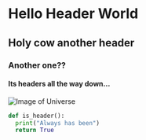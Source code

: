 # Hello Header World
## Holy cow another header
### Another one??
#### Its headers all the way down...
![Image of Universe](https://media.licdn.com/dms/image/v2/D4E12AQGUDRfQw0Sxhw/article-cover_image-shrink_720_1280/article-cover_image-shrink_720_1280/0/1716142979563?e=2147483647&v=beta&t=x_Ar3ubrvfDZYq5k3-IguuebUGBm3begavSdkzup3CA)
``` python
def is_header():
  print("Always has been")
  return True
```
